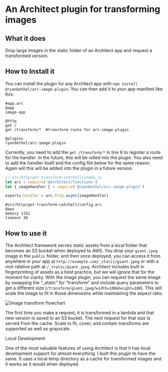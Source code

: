 # An Architect plugin for transforming images

## What it does

Drop large images in the static folder of an Architect app and request a transformed version. 


## How to Install it

You can install the plugin for any Architect app with `npm install` `@ryanbethel/arc-image-plugin`. You can then add it to your app manifest like this:

```arc
#app.arc
@app
image-app

@http
get /
get /transform/*  #transform route for arc-image-plugin

@plugins
ryanbethel/arc-image-plugin
```

Currently, you need to add the `get /transform/*` in line 6 to register a route for the handler. In the future, this will be rolled into the plugin. You also need to add the handler itself and the config file below for the same reason. Again will this will be added into the plugin in a future version. 

```javascript
// src/http/get-transform-catchall/index.js
let arc = require('@architect/functions')
let { imageHandler } = require('@ryanbethel/arc-image-plugin')

exports.handler = arc.http.async(imageHandler)
```

```arc
#src/http/get-transform-catchall/config.arc
@aws
memory 1152
timeout 30
```

## How to use it

The Architect framework serves static assets from a local folder that becomes an S3 bucket when deployed to AWS. You drop your `giant.jpeg` image in the `public` folder, and then once deployed, you can access it from anywhere in your app at `http://example.com/_static/giant.jpeg` or with a root relative path at `/_static/giant.jpeg`. Architect includes built in fingerprinting of assets as a best practice, but we will ignore that for the moment for clarity. With the image plugin, you can request the same image by swapping the “_static” for “transform” and include query parameters to get a different size (`/transform/giant.jpeg?width=100&height=100`). This will scale the image to fit in those dimensions while maintaining the aspect ratio. 


![Image transform flowchart](https://www.dropbox.com/s/7g31zg0nwbjnhwm/arc-image-plugin.drawio.png?raw=1)


The first time you make a request, it is transformed in a lambda and that new version is saved to an S3 bucket. The next request for that size is served from the cache. Scale to fit, cover, and contain transforms are supported as well as grayscale. 

Local Development

One of the most valuable features of using Architect is that it has local development support for almost everything. I built this plugin to have the same. It uses a local temp directory as a cache for transformed images and it works as it would when deployed. 
